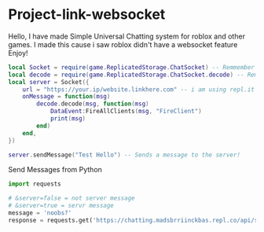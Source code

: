 # Project-link-websocket

Hello, I have made Simple Universal Chatting system for roblox and other games.
I made this cause i saw roblox didn't have a websocket feature Enjoy!

```lua
local Socket = require(game.ReplicatedStorage.ChatSocket) -- Remmember to rename the path to the ChatSocket
local decode = require(game.ReplicatedStorage.ChatSocket.decode) -- Remmember to rename the path to the decoder
local server = Socket({
	url = "https://your.ip/website.linkhere.com" -- i am using repl.it for mine,
	onMessage = function(msg)
		decode.decode(msg, function(msg)
			DataEvent:FireAllClients(msg, "FireClient")
			print(msg)
		end)
	end,
})

server.sendMessage("Test Hello") -- Sends a message to the server!
```

Send Messages from Python

```py
import requests

# &server=false = not server message
# &server=true = servr message
message = 'noobs?'
response = requests.get('https://chatting.madsbrriinckbas.repl.co/api/send/?msg='+message+'&server=false')
```
